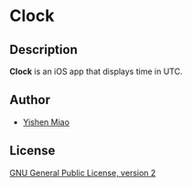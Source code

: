 
# Clock

## Description
**Clock** is an iOS app that displays time in UTC.

## Author
* [Yishen Miao](https://github.com/mys721tx)

## License
[GNU General Public License, version 2](http://www.gnu.org/licenses/gpl-2.0.html)
